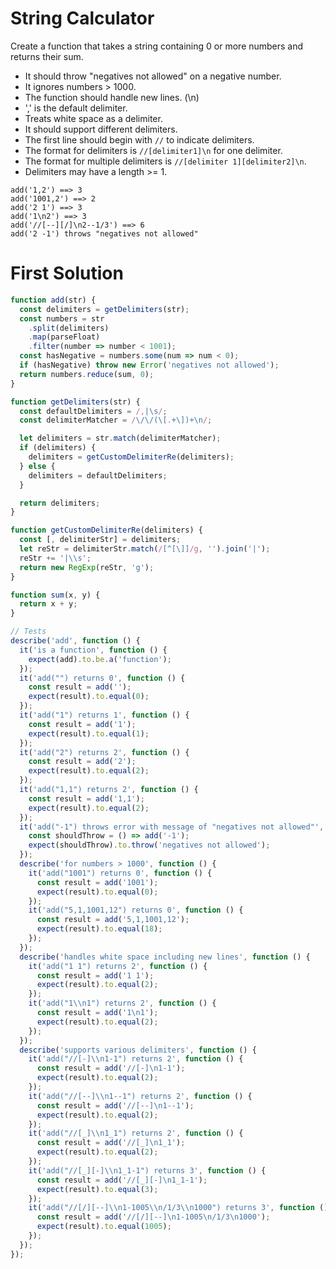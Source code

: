 # String Calculator
Create a function that takes a string containing 0 or more numbers and returns their sum.
* It should throw "negatives not allowed" on a negative number.
* It ignores numbers > 1000.
* The function should handle new lines. (\n)
* ',' is the default delimiter.
* Treats white space as a delimiter.
* It should support different delimiters.
* The first line should begin with `//` to indicate delimiters.
* The format for delimiters is `//[delimiter1]\n` for one delimiter.
* The format for multiple delimiters is `//[delimiter 1][delimiter2]\n`.
* Delimiters may have a length >= 1.
```
add('1,2') ==> 3
add('1001,2') ==> 2
add('2 1') ==> 3
add('1\n2') ==> 3
add('//[--][/]\n2--1/3') ==> 6
add('2 -1') throws "negatives not allowed"
```

# First Solution
```javascript
function add(str) {
  const delimiters = getDelimiters(str);
  const numbers = str
    .split(delimiters)
    .map(parseFloat)
    .filter(number => number < 1001);
  const hasNegative = numbers.some(num => num < 0);
  if (hasNegative) throw new Error('negatives not allowed');
  return numbers.reduce(sum, 0);
}

function getDelimiters(str) {
  const defaultDelimiters = /,|\s/;
  const delimiterMatcher = /\/\/(\[.+\])+\n/;

  let delimiters = str.match(delimiterMatcher);
  if (delimiters) {
    delimiters = getCustomDelimiterRe(delimiters);
  } else {
    delimiters = defaultDelimiters;
  }

  return delimiters;
}

function getCustomDelimiterRe(delimiters) {
  const [, delimiterStr] = delimiters;
  let reStr = delimiterStr.match(/[^[\]]/g, '').join('|');
  reStr += '|\\s';
  return new RegExp(reStr, 'g');
}

function sum(x, y) {
  return x + y;
}

// Tests
describe('add', function () {
  it('is a function', function () {
    expect(add).to.be.a('function');
  });
  it('add("") returns 0', function () {
    const result = add('');
    expect(result).to.equal(0);
  });
  it('add("1") returns 1', function () {
    const result = add('1');
    expect(result).to.equal(1);
  });
  it('add("2") returns 2', function () {
    const result = add('2');
    expect(result).to.equal(2);
  });
  it('add("1,1") returns 2', function () {
    const result = add('1,1');
    expect(result).to.equal(2);
  });
  it('add("-1") throws error with message of "negatives not allowed"', function () {
    const shouldThrow = () => add('-1');
    expect(shouldThrow).to.throw('negatives not allowed');
  });
  describe('for numbers > 1000', function () {
    it('add("1001") returns 0', function () {
      const result = add('1001');
      expect(result).to.equal(0);
    });
    it('add("5,1,1001,12") returns 0', function () {
      const result = add('5,1,1001,12');
      expect(result).to.equal(18);
    });
  });
  describe('handles white space including new lines', function () {
    it('add("1 1") returns 2', function () {
      const result = add('1 1');
      expect(result).to.equal(2);
    });
    it('add("1\\n1") returns 2', function () {
      const result = add('1\n1');
      expect(result).to.equal(2);
    });
  });
  describe('supports various delimiters', function () {
    it('add("//[-]\\n1-1") returns 2', function () {
      const result = add('//[-]\n1-1');
      expect(result).to.equal(2);
    });
    it('add("//[--]\\n1--1") returns 2', function () {
      const result = add('//[--]\n1--1');
      expect(result).to.equal(2);
    });
    it('add("//[_]\\n1_1") returns 2', function () {
      const result = add('//[_]\n1_1');
      expect(result).to.equal(2);
    });
    it('add("//[_][-]\\n1_1-1") returns 3', function () {
      const result = add('//[_][-]\n1_1-1');
      expect(result).to.equal(3);
    });
    it('add("//[/][--]\\n1-1005\\n/1/3\\n1000") returns 3', function () {
      const result = add('//[/][--]\n1-1005\n/1/3\n1000');
      expect(result).to.equal(1005);
    });
  });
});
```